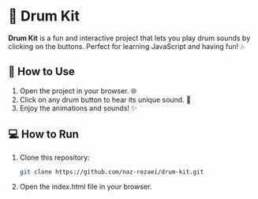 # 🥁 Drum Kit  

**Drum Kit** is a fun and interactive project that lets you play drum sounds by clicking on the buttons. Perfect for learning JavaScript and having fun! 🎶  

## 🎯 How to Use  
1. Open the project in your browser. 🌐  
2. Click on any drum button to hear its unique sound. 🥳  
3. Enjoy the animations and sounds! ✨  

## 💻 How to Run  
1. Clone this repository:  
   ```bash
   git clone https://github.com/naz-rezaei/drum-kit.git
2. Open the index.html file in your browser.
